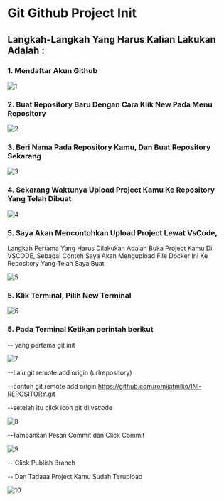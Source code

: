 # Git Github Project Init

## Langkah-Langkah Yang Harus Kalian Lakukan Adalah :

### 1. Mendaftar Akun Github

![1](github-1.PNG)

### 2. Buat Repository Baru Dengan Cara Klik New Pada Menu Repository

![2](github-2.PNG)

### 3. Beri Nama Pada Repository Kamu, Dan Buat Repository Sekarang

![3](github-3.PNG)

### 4. Sekarang Waktunya Upload Project Kamu Ke Repository Yang Telah Dibuat

![4](github-4.PNG)

### 5. Saya Akan Mencontohkan Upload Project Lewat VsCode,

Langkah Pertama Yang Harus Dilakukan Adalah Buka Project Kamu Di VSCODE, Sebagai Contoh Saya Akan Mengupload File Docker Ini Ke Repository Yang Telah Saya Buat

![5](github-5.PNG)

### 5. Klik Terminal, Pilih New Terminal

![6](github-6.png)

### 5. Pada Terminal Ketikan perintah berikut

-- yang pertama git init

![7](github-7.png)

--Lalu git remote add origin (urlrepository)

--contoh
git remote add origin https://github.com/romijatmiko/INI-REPOSITORY.git

--setelah itu click icon git di vscode

![8](github-8.png)

--Tambahkan Pesan Commit dan Click Commit

![9](github-9.png)

-- Click Publish Branch

-- Dan Tadaaa Project Kamu Sudah Terupload

![10](github-10.png)
